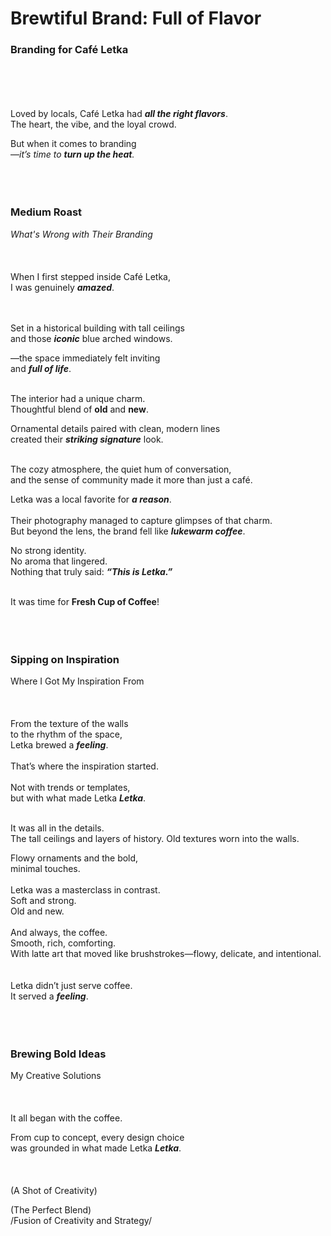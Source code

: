 # Brewtiful Brand: Full of Flavor
### Branding for Café Letka
<br><br>
<br><br>
Loved by locals, Café Letka  had _**all the right flavors**_.  
The heart, the vibe, and the loyal crowd.  
  
But when it comes to branding  
—_it’s time to **turn up the heat**._
<br><br>
<br><br>

### Medium Roast
_What's Wrong with Their Branding_ 
<br><br>
<br><br>
When I first stepped inside Café Letka,  
I was genuinely _**amazed**_.  
<br><br>

Set in a historical building with tall ceilings   
and those **_iconic_** blue arched windows.  
  
—the space immediately felt inviting    
and _**full of life**_.
<br><br>
  
The interior had a unique charm.  
Thoughtful blend of **old** and **new**.
  
Ornamental details paired with clean, modern lines  
created their _**striking signature**_ look. 
<br><br>
  
The cozy atmosphere, the quiet hum of conversation,  
and the sense of community made it more than just a café.
  
Letka was a local favorite for _**a reason**_.
<br><br>
Their photography managed to capture glimpses of that charm.  
But beyond the lens, the brand fell like _**lukewarm coffee**_.  
  
No strong identity.   
No aroma that lingered.   
Nothing that truly said: _**“This is Letka.”**_
<br><br>

It was time for **Fresh Cup of Coffee**!
<br><br>
<br><br>
### Sipping on Inspiration
Where I Got My Inspiration From
<br><br>
<br><br>
From the texture of the walls  
to the rhythm of the space,  
Letka brewed a _**feeling**_.
<br><br>
That’s where the inspiration started.
<br><br>
Not with trends or templates,  
but with what made Letka _**Letka**_.
<br><br>

It was all in the details.  
The tall ceilings and layers of history.
Old textures worn into the walls.  

Flowy ornaments and the bold,  
minimal touches.
<br><br>
Letka was a masterclass in contrast.  
Soft and strong.  
Old and new.
<br><br>
And always, the coffee.  
Smooth, rich, comforting.  
With latte art that moved like brushstrokes—flowy, delicate, and intentional.  
<br><br>
Letka didn’t just serve coffee.  
It served a _**feeling**_.
<br><br>
<br><br>
### Brewing Bold Ideas  
My Creative Solutions
<br><br>
<br><br>
It all began with the coffee.  
  
From cup to concept, every design choice   
was grounded in what made Letka _**Letka**_.
<br><br>
<br><br>
(A Shot of Creativity)

(The Perfect Blend)  
/Fusion of Creativity and Strategy/
